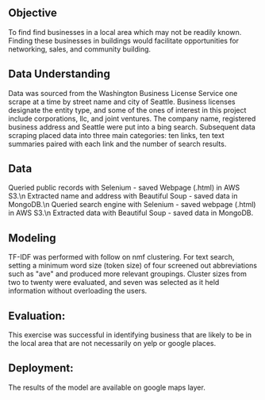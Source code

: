 ## Objective
To find find businesses in a local area which may not be readily known.  Finding these businesses in buildings would facilitate opportunities for networking, sales, and community building.

## Data Understanding
Data was sourced from the Washington Business License Service one scrape at a time by street name and city of Seattle.  Business licenses designate the entity type, and some of the ones of interest in this project include  corporations, llc, and joint ventures.  The company name, registered business address and Seattle were put into a bing search.  Subsequent data scraping placed data into three main categories: ten links, ten text summaries paired with each link and the number of search results.

## Data
Queried public records with Selenium - saved Webpage (.html) in AWS S3.\n
Extracted name and address with Beautiful Soup - saved data in MongoDB.\n
Queried search engine with Selenium - saved webpage (.html) in AWS S3.\n
Extracted data with Beautiful Soup - saved data in MongoDB.

## Modeling
TF-IDF was performed with follow on nmf clustering.  For text search, setting a minimum word size (token size) of four screened out abbreviations such as "ave" and produced more relevant groupings.  Cluster sizes from two to twenty were evaluated, and seven was selected as it held information without overloading the users.

## Evaluation:
This exercise was successful in identifying business that are likely to be in the local area that are not necessarily on yelp or google places.

## Deployment:
The results of the model are available on google maps layer.
